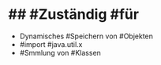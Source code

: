 # ## #Zuständig #für 

 - Dynamisches #Speichern von #Objekten 
 - #import #java.util.x 
 - #Smmlung von #Klassen 
